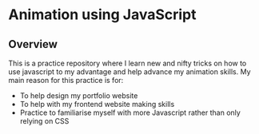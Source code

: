 # Animation using JavaScript
## Overview
This is a practice repository where I learn new and nifty tricks on how to use javascript to my advantage and help advance my animation skills.
My main reason for this practice is for:
- To help design my portfolio website
- To help with my frontend website making skills
- Practice to familiarise myself with more Javascript rather than only relying on CSS
